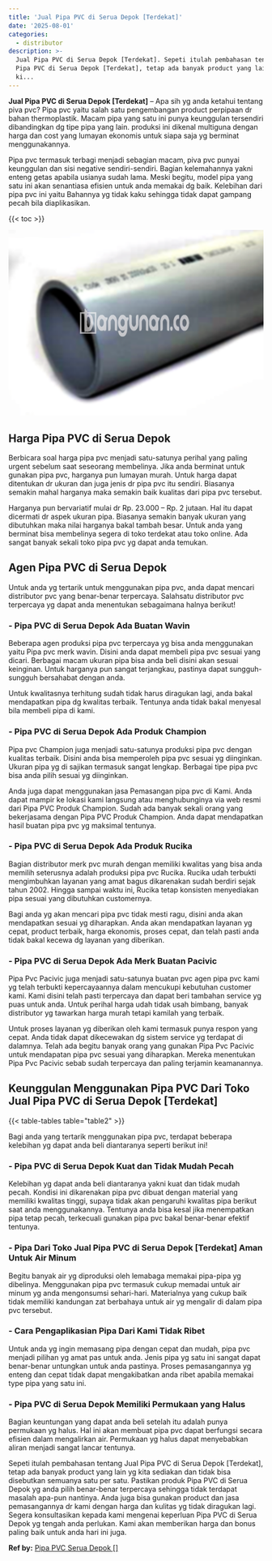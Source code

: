 ```yaml
---
title: 'Jual Pipa PVC di Serua Depok [Terdekat]'
date: '2025-08-01'
categories:
  - distributor
description: >-
  Jual Pipa PVC di Serua Depok [Terdekat]. Sepeti itulah pembahasan tentang Jual
  Pipa PVC di Serua Depok [Terdekat], tetap ada banyak product yang lain yg
  ki...
---
```


**Jual Pipa PVC di Serua Depok \[Terdekat\]** – Apa sih yg anda ketahui tentang piva pvc? Pipa pvc yaitu salah satu pengembangan product perpipaan dr bahan thermoplastik. Macam pipa yang satu ini punya keunggulan tersendiri dibandingkan dg tipe pipa yang lain. produksi ini dikenal multiguna dengan harga dan cost yang lumayan ekonomis untuk siapa saja yg berminat menggunakannya.

Pipa pvc termasuk terbagi menjadi sebagian macam, piva pvc punyai keunggulan dan sisi negative sendiri-sendiri. Bagian kelemahannya yakni enteng getas apabila usianya sudah lama. Meski begitu, model pipa yang satu ini akan senantiasa efisien untuk anda memakai dg baik. Kelebihan dari pipa pvc ini yaitu Bahannya yg tidak kaku sehingga tidak dapat gampang pecah bila diaplikasikan.

{{< toc >}}

![](/images/jaul-pipa-pvc-65.png)

## Harga Pipa PVC di Serua Depok

Berbicara soal harga pipa pvc menjadi satu-satunya perihal yang paling urgent sebelum saat seseorang membelinya. Jika anda berminat untuk gunakan pipa pvc, harganya pun lumayan murah. Untuk harga dapat ditentukan dr ukuran dan juga jenis dr pipa pvc itu sendiri. Biasanya semakin mahal harganya maka semakin baik kualitas dari pipa pvc tersebut.

Harganya pun bervariatif mulai dr Rp. 23.000 – Rp. 2 jutaan. Hal itu dapat dicermati dr aspek ukuran pipa. Biasanya semakin banyak ukuran yang dibutuhkan maka nilai harganya bakal tambah besar. Untuk anda yang berminat bisa membelinya segera di toko terdekat atau toko online. Ada sangat banyak sekali toko pipa pvc yg dapat anda temukan.

## Agen Pipa PVC di Serua Depok

Untuk anda yg tertarik untuk menggunakan pipa pvc, anda dapat mencari distributor pvc yang benar-benar terpercaya. Salahsatu distributor pvc terpercaya yg dapat anda menentukan sebagaimana halnya berikut!

### \- Pipa PVC di Serua Depok Ada Buatan Wavin

Beberapa agen produksi pipa pvc terpercaya yg bisa anda menggunakan yaitu Pipa pvc merk wavin. Disini anda dapat membeli pipa pvc sesuai yang dicari. Berbagai macam ukuran pipa bisa anda beli disini akan sesuai keinginan. Untuk harganya pun sangat terjangkau, pastinya dapat sungguh-sungguh bersahabat dengan anda.

Untuk kwalitasnya terhitung sudah tidak harus diragukan lagi, anda bakal mendapatkan pipa dg kwalitas terbaik. Tentunya anda tidak bakal menyesal bila membeli pipa di kami.

### \- Pipa PVC di Serua Depok Ada Produk Champion

Pipa pvc Champion juga menjadi satu-satunya produksi pipa pvc dengan kualitas terbaik. Disini anda bisa memperoleh pipa pvc sesuai yg diinginkan. Ukuran pipa yg di sajikan termasuk sangat lengkap. Berbagai tipe pipa pvc bisa anda pilih sesuai yg diinginkan.

Anda juga dapat menggunakan jasa Pemasangan pipa pvc di Kami. Anda dapat mampir ke lokasi kami langsung atau menghubunginya via web resmi dari Pipa PVC Produk Champion. Sudah ada banyak sekali orang yang bekerjasama dengan Pipa PVC Produk Champion. Anda dapat mendapatkan hasil buatan pipa pvc yg maksimal tentunya.

### \- Pipa PVC di Serua Depok Ada Produk Rucika

Bagian distributor merk pvc murah dengan memiliki kwalitas yang bisa anda memilih seterusnya adalah produksi pipa pvc Rucika. Rucika udah terbukti mengimbuhkan layanan yang amat bagus dikarenakan sudah berdiri sejak tahun 2002. Hingga sampai waktu ini, Rucika tetap konsisten menyediakan pipa sesuai yang dibutuhkan customernya.

Bagi anda yg akan mencari pipa pvc tidak mesti ragu, disini anda akan mendapatkan sesuai yg diharapkan. Anda akan mendapatkan layanan yg cepat, product terbaik, harga ekonomis, proses cepat, dan telah pasti anda tidak bakal kecewa dg layanan yang diberikan.

### \- Pipa PVC di Serua Depok Ada Merk Buatan Pacivic

Pipa Pvc Pacivic juga menjadi satu-satunya buatan pvc agen pipa pvc kami yg telah terbukti kepercayaannya dalam mencukupi kebutuhan customer kami. Kami disini telah pasti terpercaya dan dapat beri tambahan service yg puas untuk anda. Untuk perihal harga udah tidak usah bimbang, banyak distributor yg tawarkan harga murah tetapi kamilah yang terbaik.

Untuk proses layanan yg diberikan oleh kami termasuk punya respon yang cepat. Anda tidak dapat dikecewakan dg sistem service yg terdapat di dalamnya. Telah ada begitu banyak orang yang gunakan Pipa Pvc Pacivic untuk mendapatan pipa pvc sesuai yang diharapkan. Mereka menentukan Pipa Pvc Pacivic sebab sudah terpercaya dan paling terjamin keamanannya.

## Keunggulan Menggunakan Pipa PVC Dari Toko Jual Pipa PVC di Serua Depok \[Terdekat\]

{{< table-tables table="table2" >}}

Bagi anda yang tertarik menggunakan pipa pvc, terdapat beberapa kelebihan yg dapat anda beli diantaranya seperti berikut ini!

### \- Pipa PVC di Serua Depok Kuat dan Tidak Mudah Pecah

Kelebihan yg dapat anda beli diantaranya yakni kuat dan tidak mudah pecah. Kondisi ini dikarenakan pipa pvc dibuat dengan material yang memiliki kwalitas tinggi, supaya tidak akan pengaruhi kwalitas pipa berikut saat anda menggunakannya. Tentunya anda bisa kesal jika menempatkan pipa tetap pecah, terkecuali gunakan pipa pvc bakal benar-benar efektif tentunya.

### \- Pipa Dari Toko Jual Pipa PVC di Serua Depok \[Terdekat\] Aman Untuk Air Minum

Begitu banyak air yg diproduksi oleh lemabaga memakai pipa-pipa yg dibelinya. Menggunakan pipa pvc termasuk cukup memadai untuk air minum yg anda mengonsumsi sehari-hari. Materialnya yang cukup baik tidak memiliki kandungan zat berbahaya untuk air yg mengalir di dalam pipa pvc tersebut.

### \- Cara Pengaplikasian Pipa Dari Kami Tidak Ribet

Untuk anda yg ingin memasang pipa dengan cepat dan mudah, pipa pvc menjadi pilihan yg amat pas untuk anda. Jenis pipa yg satu ini sangat dapat benar-benar untungkan untuk anda pastinya. Proses pemasangannya yg enteng dan cepat tidak dapat mengakibatkan anda ribet apabila memakai type pipa yang satu ini.

### \- Pipa PVC di Serua Depok Memiliki Permukaan yang Halus

Bagian keuntungan yang dapat anda beli setelah itu adalah punya permukaan yg halus. Hal ini akan membuat pipa pvc dapat berfungsi secara efisien dalam mengalirkan air. Permukaan yg halus dapat menyebabkan aliran menjadi sangat lancar tentunya.

Sepeti itulah pembahasan tentang Jual Pipa PVC di Serua Depok \[Terdekat\], tetap ada banyak product yang lain yg kita sediakan dan tidak bisa disebutkan semuanya satu per satu. Pastikan produk Pipa PVC di Serua Depok yg anda pilih benar-benar terpercaya sehingga tidak terdapat masalah apa-pun nantinya. Anda juga bisa gunakan product dan jasa pemasangannya dr kami dengan harga dan kulitas yg tidak diragukan lagi. Segera konsultasikan kepada kami mengenai keperluan Pipa PVC di Serua Depok yg tengah anda perlukan. Kami akan memberikan harga dan bonus paling baik untuk anda hari ini juga.

**Ref by:** [Pipa PVC Serua Depok []](https://id.wikipedia.org/wiki/Pipa)
